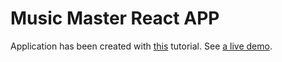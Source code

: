 # Music Master React APP

Application has been created with [this](https://www.udemy.com/react-js-and-redux-mastering-web-apps/learn/v4/content) tutorial. See [a live demo](https://webwarriors.pl/michalwielgus/react/music-master-react-app).
